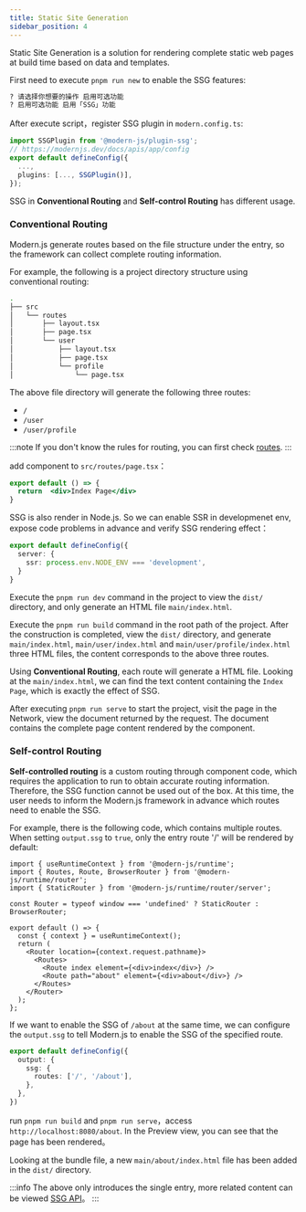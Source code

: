 ```yaml
---
title: Static Site Generation
sidebar_position: 4
---
```


Static Site Generation is a solution for rendering complete static web pages at build time based on data and templates.

First need to execute `pnpm run new` to enable the SSG features:

```bash
? 请选择你想要的操作 启用可选功能
? 启用可选功能 启用「SSG」功能
```

After execute script，register SSG plugin in `modern.config.ts`:

```ts title="modern.config.ts"
import SSGPlugin from '@modern-js/plugin-ssg';
// https://modernjs.dev/docs/apis/app/config
export default defineConfig({
  ...,
  plugins: [..., SSGPlugin()],
});
```

SSG in **Conventional Routing** and **Self-control Routing** has different usage.

### Conventional Routing

Modern.js generate routes based on the file structure under the entry, so the framework can collect complete routing information.

For example, the following is a project directory structure using conventional routing:

```bash
.
├── src
│   └── routes
│       ├── layout.tsx
│       ├── page.tsx
│       └── user
│           ├── layout.tsx
│           ├── page.tsx
│           └── profile
│               └── page.tsx
```

The above file directory will generate the following three routes:

- `/`
- `/user`
- `/user/profile`

:::note
If you don't know the rules for routing, you can first check [routes](/docs/guides/basic-features/routes).
:::

add component to `src/routes/page.tsx`：

```jsx title="src/routes/page.tsx"
export default () => {
  return  <div>Index Page</div>
}
```

SSG is also render in Node.js. So we can enable SSR in developmenet env, expose code problems in advance and verify SSG rendering effect：

```typescript title="modern.config.ts"
export default defineConfig({
  server: {
    ssr: process.env.NODE_ENV === 'development',
  }
}
```

Execute the `pnpm run dev` command in the project to view the `dist/` directory, and only generate an HTML file `main/index.html`.

Execute the `pnpm run build` command in the root path of the project. After the construction is completed, view the `dist/` directory, and generate `main/index.html`, `main/user/index.html` and `main/user/profile/index.html` three HTML files, the content corresponds to the above three routes.

Using **Conventional Routing**, each route will generate a HTML file. Looking at the `main/index.html`, we can find the text content containing the `Index Page`, which is exactly the effect of SSG.

After executing `pnpm run serve` to start the project, visit the page in the Network, view the document returned by the request. The document contains the complete page content rendered by the component.

### Self-control Routing

**Self-controlled routing** is a custom routing through component code, which requires the application to run to obtain accurate routing information. Therefore, the SSG function cannot be used out of the box. At this time, the user needs to inform the Modern.js framework in advance which routes need to enable the SSG.

For example, there is the following code, which contains multiple routes. When setting `output.ssg` to `true`, only the entry route '/' will be rendered by default:

```tsx title="src/App.tsx"
import { useRuntimeContext } from '@modern-js/runtime';
import { Routes, Route, BrowserRouter } from '@modern-js/runtime/router';
import { StaticRouter } from '@modern-js/runtime/router/server';

const Router = typeof window === 'undefined' ? StaticRouter : BrowserRouter;

export default () => {
  const { context } = useRuntimeContext();
  return (
    <Router location={context.request.pathname}>
      <Routes>
        <Route index element={<div>index</div>} />
        <Route path="about" element={<div>about</div>} />
      </Routes>
    </Router>
  );
};
```

If we want to enable the SSG of `/about` at the same time, we can configure the `output.ssg` to tell Modern.js to enable the SSG of the specified route.

```typescript title="modern.config.ts"
export default defineConfig({
  output: {
    ssg: {
      routes: ['/', '/about'],
    },
  },
})
```

run `pnpm run build` and `pnpm run serve`，access `http://localhost:8080/about`. In the Preview view, you can see that the page has been rendered。

Looking at the bundle file, a new `main/about/index.html` file has been added in the `dist/` directory.

:::info
The above only introduces the single entry, more related content can be viewed [SSG API](/docs/configure/app/output/ssg)。
:::

